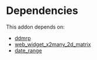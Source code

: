 # Dependencies

This addon depends on:

- [ddmrp](../../odoo-bringout-oca-ddmrp-ddmrp)
- [web_widget_x2many_2d_matrix](../../odoo-bringout-oca-web-web_widget_x2many_2d_matrix)
- [date_range](../../odoo-bringout-oca-server-ux-date_range)
